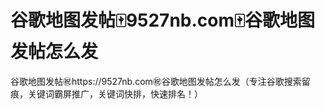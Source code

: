 # 谷歌地图发帖🀄️9527nb.com🀄️谷歌地图发帖怎么发

谷歌地图发帖㊗️https://9527nb.com㊗️谷歌地图发帖怎么发（专注谷歌搜索留痕，关键词霸屏推广，关键词快排，快速排名！）